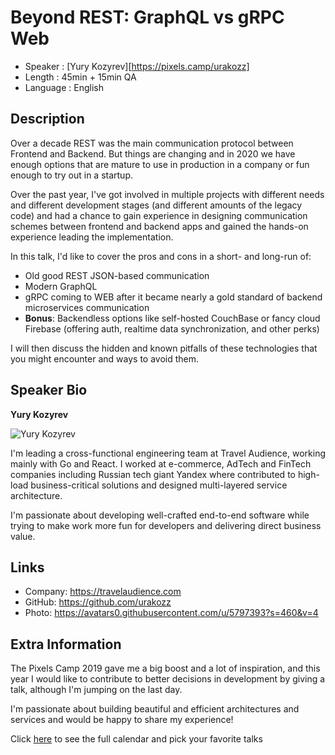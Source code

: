 Beyond REST: GraphQL vs gRPC Web
=================================================

* Speaker   : [Yury Kozyrev][https://pixels.camp/urakozz]
* Length    : 45min + 15min QA
* Language  : English

Description
-----------

Over a decade REST was the main communication protocol between Frontend and Backend. But things are changing and in 2020 we have enough options that are mature to use in production in a company or fun enough to try out in a startup.

Over the past year, I've got involved in multiple projects with different needs and different development stages (and different amounts of the legacy code) and had a chance to gain experience in designing communication schemes between frontend and backend apps and gained the hands-on experience leading the implementation.

In this talk, I'd like to cover the pros and cons in a short- and long-run of:
- Old good REST JSON-based communication
- Modern GraphQL
- gRPC coming to WEB after it became nearly a gold standard of backend microservices communication
- **Bonus**: Backendless options like self-hosted CouchBase or fancy cloud Firebase (offering auth, realtime data synchronization, and other perks)

I will then discuss the hidden and known pitfalls of these technologies that you might encounter and ways to avoid them.

Speaker Bio
-----------

**Yury Kozyrev**

![Yury Kozyrev](https://avatars3.githubusercontent.com/u/5797393?v=4)

I'm leading a cross-functional engineering team at Travel Audience, working mainly with Go and React.
I worked at e-commerce, AdTech and FinTech companies including Russian tech giant Yandex where contributed to high-load business-critical solutions and designed multi-layered service architecture.

I'm passionate about developing well-crafted end-to-end software while trying to make work more fun for developers and delivering direct business value.

Links
-----

* Company: https://travelaudience.com
* GitHub: https://github.com/urakozz
* Photo: https://avatars0.githubusercontent.com/u/5797393?s=460&v=4

Extra Information
-----------------

The Pixels Camp 2019 gave me a big boost and a lot of inspiration, and this year I would like to contribute to better decisions in development by giving a talk, although I'm jumping on the last day.

I'm passionate about building beautiful and efficient architectures and services and would be happy to share my experience!

Click [here][1] to see the full calendar and pick your favorite talks

[1]: https://pixels.camp/schedule/
